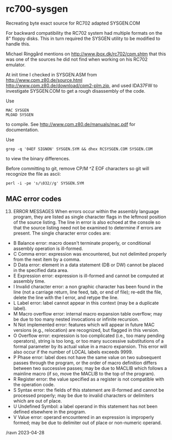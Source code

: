 # rc700-sysgen
Recreating byte exact source for RC702 adapted SYSGEN.COM

For backward compatibility the RC702 system had multiple formats on the 8" floppy 
disks.   This in turn required the SYSGEN utility to be modified to handle this. 

Michael Ringgård mentions on http://www.jbox.dk/rc702/cpm.shtm that this was 
one of the sources he did not find when working on his RC702 emulator.

At init time I checked in SYSGEN.ASM from http://www.cpm.z80.de/source.html
http://www.cpm.z80.de/download/cpm2-plm.zip, and used IDA37FW to investigate 
SYSGEN.COM to get a rough disassembly of the code.

Use

    MAC SYSGEN
    MLOAD SYSGEN

to compile.  See http://www.cpm.z80.de/manuals/mac.pdf for documentation.

Use 

    grep -q '04EF SIGNON' SYSGEN.SYM && dhex RCSYSGEN.COM SYSGEN.COM

to view the binary differences.

Before committing to git, remove CP/M ^Z EOF characters so git will recognize the file as
ascii:

    perl -i -pe 's/\032//g' SYSGEN.SYM




##  MAC error codes

13. ERROR MESSAGES
When errors occur within the assembly language program, they are listed as
single character flags in the leftmost position of the source listing. The line in error
is also echoed at the console so that the source listing need not be examined to
determine if errors are present. The single character error codes are:
* B Balance error: macro doesn't terminate properly, or conditional assembly
operation is ill-formed.
* C Comma error: expression was encountered, but not delimited properly
from the next item by a comma.
* D Data error: element in a data statement (DB or DW) cannot be placed
in the specified data area.
* E Expression error: expression is ill-formed and cannot be computed at
assembly time.
* I Invalid character error: a non graphic character has been found in the
line (not a carriage return, line feed, tab, or end of file); re-edit the file, delete the
line with the I error, and retype the line.
* L Label error: label cannot appear in this context (may be a duplicate
label).
* M Macro overflow error: internal macro expansion table overflow; may be
due to too many nested invocations or infinite recursion.
* N Not implemented error: features which will appear in future MAC versions
(e.g., relocation) are recognized, but flagged in this version.
* O Overflow error: expression is too complicated (i.e., too many pending
operators), string is too long, or too many successive substitutions of a formal parameter
by its actual value in a macro expansion. This error will also occur if the number
of LOCAL labels exceeds 9999.
* P Phase error: label does not have the same value on two subsequent passes
through the program, or the order of macro definition differs between two successive
passes; may be due to MACLIB which follows a mainline macro (if so, move the
MACLIB to the top of the program).
* R Register error: the value specified as a register is not compatible with
the operation code.
* S Syntax error: the fields of this statement are ill-formed and cannot be
processed properly; may be due to invalid characters or delimiters which are out of
place.
* U Undefined Symbol: a label operand in this statement has not been defined
elsewhere in the program.
* V Value error: operand encountered in an expression is improperly formed;
may be due to delimiter out of place or non-numeric operand.

/ravn 2023-04-28


